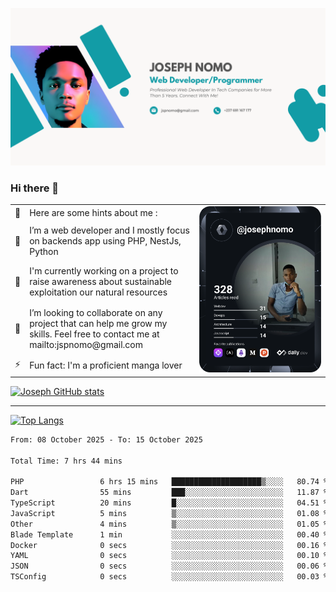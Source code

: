 ![Banner of my profile!](/Joseph_NOMO_NEW.png "Banner")

### Hi there 👋

<!--- | --  | 👋  | Here are some hints about me :                                                                                                 | <td rowspan=6><img src="/devcard.svg" width="400" alt="Joseph NOMO's Dev Card"/></td> |
| --- | --- | ------------------------------------------------------------------------------------------------------------------------------ | ------------------------------------------------------------------------------------- |
| --  | 🔭  | I’m a web developer and I mostly focus on backends app using PHP, NestJs, Python                                               |
| --  | 🦁  | I'm currently working on a project to raise awareness about sustainable exploitation our natural resources                     |
| --  | 👯  | I’m looking to collaborate on any project that can help me grow my skills. Feel free to contact me at mailto:jspnomo@gmail.com |
| --  | ⚡  | Fun fact: I'm a proficient manga lover                                                                                         |
--->

<table>
    <tr>
        <td width="1%">👋</td>
        <td width="55%">Here are some hints about me :</td>
        <td rowspan=6 width="44%"><img src="/devcard.svg" width="400" alt="Joseph NOMO's Dev Card"/></td>
    </tr>
    <tr>
        <td>🔭</td>
        <td>I’m a web developer and I mostly focus on backends app using PHP, NestJs, Python</td>
    </tr>
    <tr>
        <td>🦁</td>
        <td>I'm currently working on a project to raise awareness about sustainable exploitation our natural resources</td>
    </tr>
    <tr>
        <td>👯</td>
        <td>I’m looking to collaborate on any project that can help me grow my skills. Feel free to contact me at mailto:jspnomo@gmail.com</td>
    </tr>
    <tr>
        <td>⚡</td>
        <td>Fun fact: I'm a proficient manga lover</td>
    </tr>

</table>

[![Joseph GitHub stats](https://github-readme-stats-seven-sigma-53.vercel.app/api?username=Jspascal)](https://github.com/Jspascal/github-readme-stats)

---

[![Top Langs](https://github-readme-stats-seven-sigma-53.vercel.app/api/top-langs/?username=Jspascal&layout=compact)](https://github.com/Jspascal/github-readme-stats)

<!--START_SECTION:waka-->

```txt
From: 08 October 2025 - To: 15 October 2025

Total Time: 7 hrs 44 mins

PHP                 6 hrs 15 mins   ████████████████████▒░░░░   80.74 %
Dart                55 mins         ███░░░░░░░░░░░░░░░░░░░░░░   11.87 %
TypeScript          20 mins         █░░░░░░░░░░░░░░░░░░░░░░░░   04.51 %
JavaScript          5 mins          ▒░░░░░░░░░░░░░░░░░░░░░░░░   01.08 %
Other               4 mins          ▒░░░░░░░░░░░░░░░░░░░░░░░░   01.05 %
Blade Template      1 min           ░░░░░░░░░░░░░░░░░░░░░░░░░   00.40 %
Docker              0 secs          ░░░░░░░░░░░░░░░░░░░░░░░░░   00.16 %
YAML                0 secs          ░░░░░░░░░░░░░░░░░░░░░░░░░   00.10 %
JSON                0 secs          ░░░░░░░░░░░░░░░░░░░░░░░░░   00.06 %
TSConfig            0 secs          ░░░░░░░░░░░░░░░░░░░░░░░░░   00.03 %
```

<!--END_SECTION:waka-->
